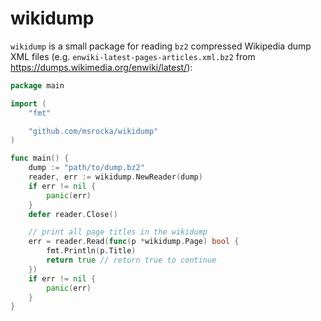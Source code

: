# wikidump
`wikidump` is a small package for reading `bz2` compressed Wikipedia dump XML
files (e.g. `enwiki-latest-pages-articles.xml.bz2` from
https://dumps.wikimedia.org/enwiki/latest/):

```go
package main

import (
	"fmt"

	"github.com/msrocka/wikidump"
)

func main() {
	dump := "path/to/dump.bz2"
	reader, err := wikidump.NewReader(dump)
	if err != nil {
		panic(err)
	}
	defer reader.Close()

	// print all page titles in the wikidump
	err = reader.Read(func(p *wikidump.Page) bool {
		fmt.Println(p.Title)
		return true // return true to continue
	})
	if err != nil {
		panic(err)
	}
}

```
